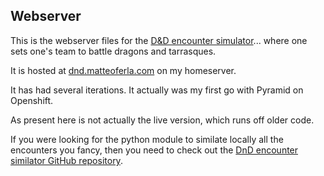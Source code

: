 ## Webserver
This is the webserver files for the [D&D encounter simulator](https://github.com/matteoferla/DnD-battler)... 
where one sets one's team to battle dragons and tarrasques.

It is hosted at [dnd.matteoferla.com](dnd.matteoferla.com) on my homeserver.

It has had several iterations. It actually was my first go with Pyramid on Openshift.

As present here is not actually the live version, which runs off older code.


If you were looking for the python module to similate locally all the encounters you fancy, then you need to check out the [DnD encounter similator  GitHub repository](https://github.com/matteoferla/DnD-battler).
